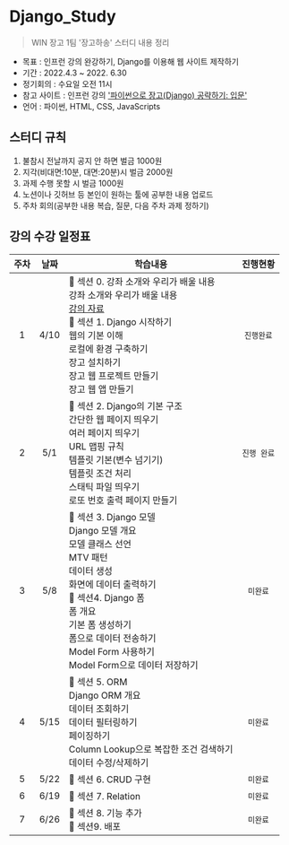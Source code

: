 # Django_Study
> WIN 장고 1팀 '장고하송' 스터디 내용 정리

* 목표 : 인프런 강의 완강하기, Django를 이용해 웹 사이트 제작하기
* 기간 : 2022.4.3 ~ 2022. 6.30
* 정기회의 : 수요일 오전 11시
* 참고 사이트 : 인프런 강의 ['파이썬으로 장고(Django) 공략하기: 입문'](https://www.inflearn.com/course/django-course/dashboard)
* 언어 : 파이썬, HTML, CSS, JavaScripts

## 스터디 규칙
1. 불참시 전날까지 공지 안 하면 벌금 1000원
2. 지각(비대면:10분, 대면:20분)시 벌금 2000원
3. 과제 수행 못할 시 벌금 1000원
4. 노션이나 깃허브 등 본인이 원하는 툴에 공부한 내용 업로드
5. 주차 회의(공부한 내용 복습, 질문, 다음 주차 과제 정하기)

## 강의 수강 일정표
주차 | 날짜 | 학습내용 | 진행현황 
:---:|:----:|----------|:-------:
1 | 4/10 | :seedling: 섹션 0. 강좌 소개와 우리가 배울 내용</br>강좌 소개와 우리가 배울 내용 </br>[강의 자료](https://www.inflearn.com/course/django-course/lecture/17609) </br> :seedling: 섹션 1. Django 시작하기</br>웹의 기본 이해</br>로컬에 환경 구축하기</br>장고 설치하기</br> 장고 웹 프로젝트 만들기 </br> 장고 웹 앱 만들기| `진행완료`
2 | 5/1 | :seedling: 섹션 2. Django의 기본 구조</br> 간단한 웹 페이지 띄우기 </br> 여러 페이지 띄우기</br> URL 맵핑 규칙 </br> 템플릿 기본(변수 넘기기) </br> 템플릿 조건 처리 </br> 스태틱 파일 띄우기 </br> 로또 번호 출력 페이지 만들기 | `진행 완료`
3 | 5/8 | :seedling: 섹션 3. Django 모델 </br> Django 모델 개요 </br> 모델 클래스 선언 </br> MTV 패턴 </br> 데이터 생성 </br> 화면에 데이터 출력하기 </br> :seedling: 섹션4. Django 폼 </br> 폼 개요 </br> 기본 폼 생성하기 </br> 폼으로 데이터 전송하기 </br> Model Form 사용하기 </br> Model Form으로 데이터 저장하기| `미완료`
 4 | 5/15 | :seedling: 섹션 5. ORM </br> Django ORM 개요 </br> 데이터 조회하기 </br> 데이터 필터링하기 </br> 페이징하기 </br> Column Lookup으로 복잡한 조건 검색하기 </br> 데이터 수정/삭제하기 | `미완료`
5 | 5/22 | :seedling: 섹션 6. CRUD 구현 </br> | `미완료`
6 | 6/19 | :seedling: 섹션 7. Relation </br> | `미완료`
7 | 6/26 | :seedling: 섹션 8. 기능 추가 </br> :seedling: 섹션9. 배포 | `미완료`
